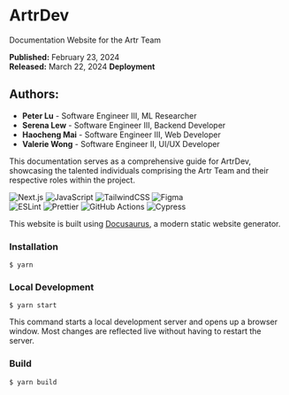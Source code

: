 ﻿# ArtrDev

Documentation Website for the Artr Team

**Published:** February 23, 2024  
**Released:** March 22, 2024
**Deployment**

## Authors:

- **Peter Lu** - Software Engineer III, ML Researcher
- **Serena Lew** - Software Engineer III, Backend Developer
- **Haocheng Mai** - Software Engineer III, Web Developer
- **Valerie Wong** - Software Engineer II, UI/UX Developer

This documentation serves as a comprehensive guide for ArtrDev, showcasing the talented individuals comprising the Artr Team and their respective roles within the project.


![Next.js](https://img.shields.io/badge/next.js-000000?style=for-the-badge&logo=nextdotjs&logoColor=white)
![JavaScript](https://img.shields.io/badge/javascript-%23323330.svg?style=for-the-badge&logo=javascript&logoColor=%23F7DF1E)
![TailwindCSS](https://img.shields.io/badge/tailwindcss-%2338B2AC.svg?style=for-the-badge&logo=tailwind-css&logoColor=white)
![Figma](https://img.shields.io/badge/figma-%23F24E1E.svg?style=for-the-badge&logo=figma&logoColor=white)
<br/>
![ESLint](https://img.shields.io/badge/ESLint-4B3263?style=for-the-badge&logo=eslint&logoColor=white)
![Prettier](https://img.shields.io/badge/prettier-1A2C34?style=for-the-badge&logo=prettier&logoColor=F7BA3E)
![GitHub Actions](https://img.shields.io/badge/GitHub_Actions-2088FF?style=for-the-badge&logo=github-actions&logoColor=white)
![Cypress](https://img.shields.io/badge/-cypress-%23E5E5E5?style=for-the-badge&logo=cypress&logoColor=058a5e)

This website is built using [Docusaurus](https://docusaurus.io/), a modern static website generator.

### Installation
```
$ yarn
```
### Local Development
```
$ yarn start
```
This command starts a local development server and opens up a browser window. Most changes are reflected live without having to restart the server.
### Build
```
$ yarn build
```


